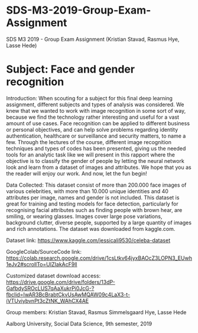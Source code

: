 # SDS-M3-2019-Group-Exam-Assignment
SDS M3 2019 - Group Exam Assignment (Kristian Stavad, Rasmus Hye, Lasse Hede)

# Subject: Face and gender recognition

Introduction: When scouting for a subject for this final deep learning assignment, different subjects and types of analysis was considered. We knew that we wanted to work with image recognition in some sort of way, because we find the technology rather interesting and useful for a vast amount of use cases. Face recognition can be applied to different business or personal objectives, and can help solve problems regarding identity authentication, healthcare or surveillance and security matters, to name a few. Through the lectures of the course, different image recognition techniques and types of codes has been presented, giving us the needed tools for an analytic task like we will present in this rapport where the objective is to classify the gender of people by letting the neural network look and learn from a dataset of images and attributes. We hope that you as the reader will enjoy our work. And now, let the fun begin! 

Data Collected: This dataset consist of more than 200.000 face images of various celebrities, with more than 10.000 unique identities and 40 attributes per image, names and gender is not included. This dataset is great for training and testing models for face detection, particularly for recognising facial attributes such as finding people with brown hear, are smiling, or wearing glasses. Images cover large pose variations, background clutter, diverse people, supported by a large quantity of images and rich annotations. The dataset was downloaded from kaggle.com. 

Dataset link: https://www.kaggle.com/jessicali9530/celeba-dataset 

GoogleColab/SourceCode link: https://colab.research.google.com/drive/1csLtkv64jyxBAOcZ3LOPN3_EUwh1eJv2#scrollTo=UIZIakAcF9ll

Customized dataset download access: https://drive.google.com/drive/folders/13dP-GafbdySROcLUS7qAaXukrPi0JcG-?fbclid=IwAR3BcBrabtCkvUsAwMQAW09c4LaX3-t-iVTUviybvnPt3cZtNK_WAhCX4AE 

Group members: Kristian Stavad, Rasmus Simmelsgaard Hye, Lasse Hede

Aalborg University, Social Data Science, 9th semester, 2019
